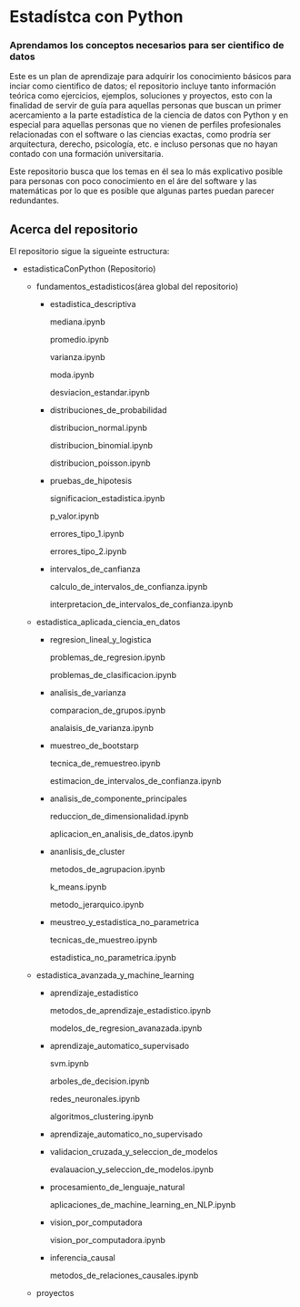 # Estadístca con Python

### Aprendamos los conceptos necesarios para ser cientifico de datos

 Este es un plan de aprendizaje para adquirir los conocimiento básicos para inciar como cientifico de datos; el repositorio  incluye tanto información teórica como ejercicios, ejemplos, soluciones y proyectos, esto con la finalidad de servir de guía para aquellas personas que buscan un primer acercamiento a la parte estadística de la ciencia de datos con Python y en especial para aquellas personas que no vienen de perfiles profesionales relacionadas con el software o las ciencias exactas, como prodría ser arquitectura, derecho, psicología, etc. e incluso personas que no hayan contado con una formación universitaria.

 Este repositorio busca que los temas en él sea lo más explicativo posible para personas con poco conocimiento en el áre del software y las matemáticas por lo que es posible que algunas partes puedan parecer redundantes. 

 ## Acerca del repositorio

 El repositorio sigue la sigueinte estructura:

 - estadisticaConPython (Repositorio)

 
    - fundamentos_estadisticos(área global del repositorio)


        - estadistica_descriptiva
            
            mediana.ipynb
            
            promedio.ipynb
            
            varianza.ipynb
            
            moda.ipynb
            
            desviacion_estandar.ipynb


        - distribuciones_de_probabilidad
            
            distribucion_normal.ipynb
            
            distribucion_binomial.ipynb
            
            distribucion_poisson.ipynb

            
        - pruebas_de_hipotesis
            
            significacion_estadistica.ipynb
            
            p_valor.ipynb
            
            errores_tipo_1.ipynb
            
            errores_tipo_2.ipynb


            
        - intervalos_de_canfianza
            
            calculo_de_intervalos_de_confianza.ipynb
            
            interpretacion_de_intervalos_de_confianza.ipynb



            
    - estadistica_aplicada_ciencia_en_datos


        - regresion_lineal_y_logistica
            
            problemas_de_regresion.ipynb
            
            problemas_de_clasificacion.ipynb


            
        - analisis_de_varianza
            
            comparacion_de_grupos.ipynb
            
            analaisis_de_varianza.ipynb



        - muestreo_de_bootstarp
            
            tecnica_de_remuestreo.ipynb
            
            estimacion_de_intervalos_de_confianza.ipynb



        - analisis_de_componente_principales
            
            reduccion_de_dimensionalidad.ipynb
            
            aplicacion_en_analisis_de_datos.ipynb



        - ananlisis_de_cluster
            
            metodos_de_agrupacion.ipynb
            
            k_means.ipynb
            
            metodo_jerarquico.ipynb



        - meustreo_y_estadistica_no_parametrica
            
            tecnicas_de_muestreo.ipynb
            
            estadistica_no_parametrica.ipynb



    - estadistica_avanzada_y_machine_learning
        - aprendizaje_estadistico
            
            metodos_de_aprendizaje_estadistico.ipynb
            
            modelos_de_regresion_avanazada.ipynb



        - aprendizaje_automatico_supervisado
            
            svm.ipynb
            
            arboles_de_decision.ipynb
            
            redes_neuronales.ipynb
            
            algoritmos_clustering.ipynb



        - aprendizaje_automatico_no_supervisado


        - validacion_cruzada_y_seleccion_de_modelos
            
            evalauacion_y_seleccion_de_modelos.ipynb



        - procesamiento_de_lenguaje_natural
            
            aplicaciones_de_machine_learning_en_NLP.ipynb



        - vision_por_computadora
            
            vision_por_computadora.ipynb



        - inferencia_causal
            
            metodos_de_relaciones_causales.ipynb


    - proyectos